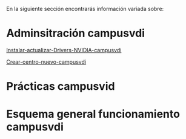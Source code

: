 En la siguiente sección encontrarás información variada sobre:

# Adminsitración campusvdi

[Instalar-actualizar-Drivers-NVIDIA-campusvdi](https://github.com/mistik777/Escritorios-Virtuales-campusVDI/blob/main/Instalar-actualizar-Drivers-NVIDIA-campusvdi/Instalar%20Actualizar%20DRIVERS%20NVIDIA%20campusvdi.md)

[Crear-centro-nuevo-campusvdi](https://github.com/mistik777/Escritorios-Virtuales-campusVDI/blob/main/Crear-centro-nuevo-campusvdi/CREAR%20Centros%20nuevos%20en%20campusvdi.md)




# Prácticas campusvid


# Esquema general funcionamiento campusvdi
